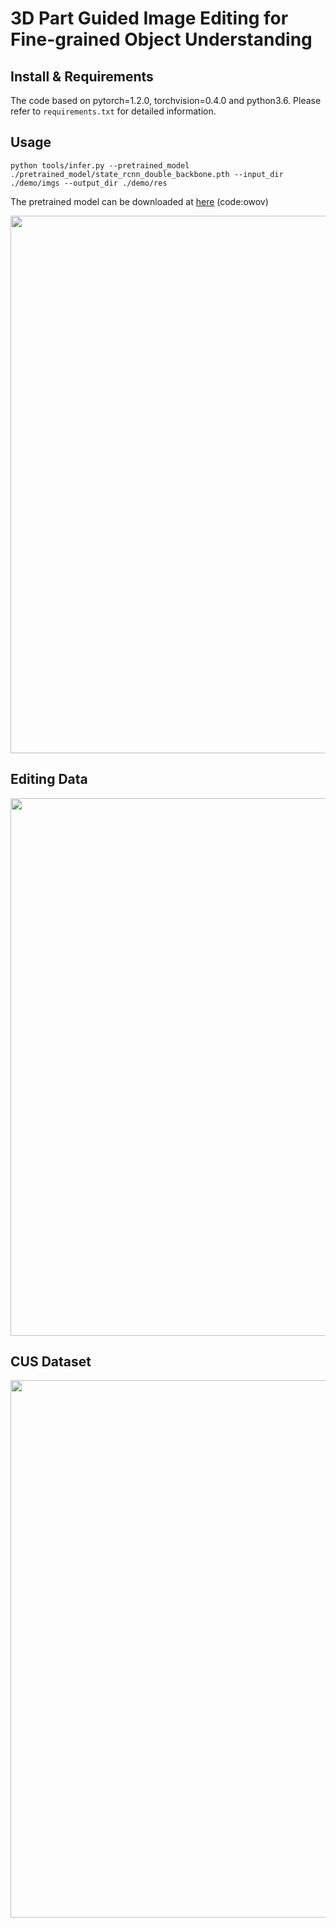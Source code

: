 # 3D Part Guided Image Editing for Fine-grained Object Understanding

## Install & Requirements
The code based on pytorch=1.2.0, torchvision=0.4.0 and python3.6. Please refer to `requirements.txt` for detailed information.

## Usage
```
python tools/infer.py --pretrained_model ./pretrained_model/state_rcnn_double_backbone.pth --input_dir ./demo/imgs --output_dir ./demo/res
```
The pretrained model can be downloaded at [here](https://pan.baidu.com/s/1JzErnI4S0WV-ME4cNQd2xg) (code:owov)


<img src="https://github.com/zongdai/3D-Part-Guided-Image-Editing-for-Fine-grained-Object-Understanding/blob/master/image/infer_result.jpg" width="860"/>


## Editing Data
<img src="https://github.com/zongdai/3D-Part-Guided-Image-Editing-for-Fine-grained-Object-Understanding/blob/master/image/editing_images.jpg" width="860"/>

## CUS Dataset
<img src="https://github.com/zongdai/3D-Part-Guided-Image-Editing-for-Fine-grained-Object-Understanding/blob/master/image/CUS_images.jpg" width="860"/>
